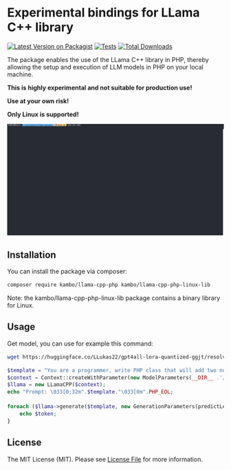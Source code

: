 # Experimental bindings for LLama C++ library

[![Latest Version on Packagist](https://img.shields.io/packagist/v/kambo/llama-cpp-php.svg?style=flat-square)](https://packagist.org/packages/kambo/llama-cpp-php)
[![Tests](https://img.shields.io/github/actions/workflow/status/kambo-1st/llama-cpp-php/run-tests.yml?branch=main&label=tests&style=flat-square)](https://github.com/kambo-1st/llama-cpp-php/actions/workflows/run-tests.yml)
[![Total Downloads](https://img.shields.io/packagist/dt/kambo/llama-cpp-php.svg?style=flat-square)](https://packagist.org/packages/kambo/llama-cpp-php)

The package enables the use of the LLama C++ library in PHP, thereby allowing the setup and execution of LLM models in PHP on your local machine.

**This is highly experimental and not suitable for production use!**

**Use at your own risk!**

**Only Linux is supported!**

![asciicast](llama-php.gif)

## Installation

You can install the package via composer:

```bash
composer require kambo/llama-cpp-php kambo/llama-cpp-php-linux-lib
```
Note: the kambo/llama-cpp-php-linux-lib package contains a binary library for Linux.

## Usage

Get model, you can use for example this command:
```bash
wget https://huggingface.co/LLukas22/gpt4all-lora-quantized-ggjt/resolve/main/ggjt-model.bin
```

```php
$template = "You are a programmer, write PHP class that will add two numbers and print the result. Stop at class end.";
$context = Context::createWithParameter(new ModelParameters(__DIR__ .'/models/ggjt-model.bin'));
$llama = new LLamaCPP($context);
echo "Prompt: \033[0;32m".$template."\033[0m".PHP_EOL;

foreach ($llama->generate($template, new GenerationParameters(predictLength: 200)) as $token) {
    echo $token;
}
```

## License

The MIT License (MIT). Please see [License File](LICENSE.md) for more information.
